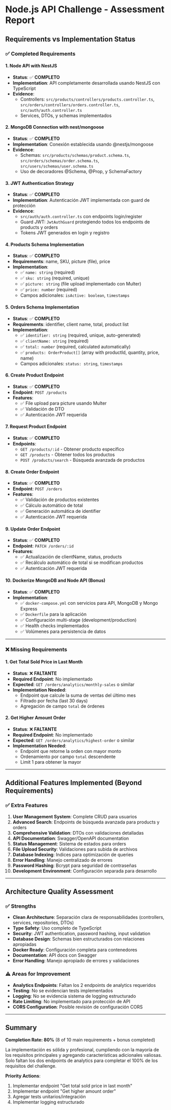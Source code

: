 # Node.js API Challenge - Assessment Report

## Requirements vs Implementation Status

### ✅ **Completed Requirements**

#### 1. Node API with NestJS
- **Status**: ✅ **COMPLETO**
- **Implementation**: API completamente desarrollada usando NestJS con TypeScript
- **Evidence**: 
  - Controllers: `src/products/controllers/products.controller.ts`, `src/orders/controllers/orders.controller.ts`, `src/auth/auth.controller.ts`
  - Services, DTOs, y schemas implementados

#### 2. MongoDB Connection with nest/mongoose
- **Status**: ✅ **COMPLETO**
- **Implementation**: Conexión establecida usando @nestjs/mongoose
- **Evidence**:
  - Schemas: `src/products/schemas/product.schema.ts`, `src/orders/schemas/order.schema.ts`, `src/users/schemas/user.schema.ts`
  - Uso de decoradores @Schema, @Prop, y SchemaFactory

#### 3. JWT Authentication Strategy
- **Status**: ✅ **COMPLETO**
- **Implementation**: Autenticación JWT implementada con guard de protección
- **Evidence**:
  - `src/auth/auth.controller.ts` con endpoints login/register
  - Guard JWT: `JwtAuthGuard` protegiendo todos los endpoints de products y orders
  - Tokens JWT generados en login y registro

#### 4. Products Schema Implementation
- **Status**: ✅ **COMPLETO**
- **Requirements**: name, SKU, picture (file), price
- **Implementation**: 
  - ✅ `name: string` (required)
  - ✅ `sku: string` (required, unique)
  - ✅ `picture: string` (file upload implementado con Multer)
  - ✅ `price: number` (required)
  - Campos adicionales: `isActive: boolean`, `timestamps`

#### 5. Orders Schema Implementation
- **Status**: ✅ **COMPLETO**
- **Requirements**: identifier, client name, total, product list
- **Implementation**:
  - ✅ `identifier: string` (required, unique, auto-generated)
  - ✅ `clientName: string` (required)
  - ✅ `total: number` (required, calculated automatically)
  - ✅ `products: OrderProduct[]` (array with productId, quantity, price, name)
  - Campos adicionales: `status: string`, `timestamps`

#### 6. Create Product Endpoint
- **Status**: ✅ **COMPLETO**
- **Endpoint**: `POST /products`
- **Features**: 
  - ✅ File upload para picture usando Multer
  - ✅ Validación de DTO
  - ✅ Autenticación JWT requerida

#### 7. Request Product Endpoint
- **Status**: ✅ **COMPLETO**
- **Endpoints**: 
  - `GET /products/:id` - Obtener producto específico
  - `GET /products` - Obtener todos los productos
  - `POST /products/search` - Búsqueda avanzada de productos

#### 8. Create Order Endpoint
- **Status**: ✅ **COMPLETO**
- **Endpoint**: `POST /orders`
- **Features**:
  - ✅ Validación de productos existentes
  - ✅ Cálculo automático de total
  - ✅ Generación automática de identifier
  - ✅ Autenticación JWT requerida

#### 9. Update Order Endpoint
- **Status**: ✅ **COMPLETO**
- **Endpoint**: `PATCH /orders/:id`
- **Features**:
  - ✅ Actualización de clientName, status, products
  - ✅ Recálculo automático de total si se modifican productos
  - ✅ Autenticación JWT requerida

#### 10. Dockerize MongoDB and Node API (Bonus)
- **Status**: ✅ **COMPLETO**
- **Implementation**:
  - ✅ `docker-compose.yml` con servicios para API, MongoDB y Mongo Express
  - ✅ `Dockerfile` para la aplicación
  - ✅ Configuración multi-stage (development/production)
  - ✅ Health checks implementados
  - ✅ Volúmenes para persistencia de datos

---

### ❌ **Missing Requirements**

#### 1. Get Total Sold Price in Last Month
- **Status**: ❌ **FALTANTE**
- **Required Endpoint**: No implementado
- **Expected**: `GET /orders/analytics/monthly-sales` o similar
- **Implementation Needed**:
  - Endpoint que calcule la suma de ventas del último mes
  - Filtrado por fecha (last 30 days)
  - Agregación de campo `total` de órdenes

#### 2. Get Higher Amount Order
- **Status**: ❌ **FALTANTE**
- **Required Endpoint**: No implementado  
- **Expected**: `GET /orders/analytics/highest-order` o similar
- **Implementation Needed**:
  - Endpoint que retorne la orden con mayor monto
  - Ordenamiento por campo `total` descendente
  - Limit 1 para obtener la mayor

---

## Additional Features Implemented (Beyond Requirements)

### ✅ **Extra Features**
1. **User Management System**: Complete CRUD para usuarios
2. **Advanced Search**: Endpoints de búsqueda avanzada para products y orders
3. **Comprehensive Validation**: DTOs con validaciones detalladas
4. **API Documentation**: Swagger/OpenAPI documentation
5. **Status Management**: Sistema de estados para orders
6. **File Upload Security**: Validaciones para subida de archivos
7. **Database Indexing**: Indices para optimización de queries
8. **Error Handling**: Manejo centralizado de errores
9. **Password Hashing**: Bcrypt para seguridad de contraseñas
10. **Development Environment**: Configuración separada para desarrollo

---

## Architecture Quality Assessment

### ✅ **Strengths**
- **Clean Architecture**: Separación clara de responsabilidades (controllers, services, repositories, DTOs)
- **Type Safety**: Uso completo de TypeScript
- **Security**: JWT authentication, password hashing, input validation
- **Database Design**: Schemas bien estructurados con relaciones apropiadas
- **Docker Ready**: Configuración completa para contenedores
- **Documentation**: API docs con Swagger
- **Error Handling**: Manejo apropiado de errores y validaciones

### ⚠️ **Areas for Improvement**
- **Analytics Endpoints**: Faltan los 2 endpoints de analytics requeridos
- **Testing**: No se evidencian tests implementados
- **Logging**: No se evidencia sistema de logging estructurado
- **Rate Limiting**: No implementado para protección de API
- **CORS Configuration**: Posible revisión de configuración CORS

---

## Summary

**Completion Rate: 80%** (8 of 10 main requirements + bonus completed)

La implementación es sólida y profesional, cumpliendo con la mayoría de los requisitos principales y agregando características adicionales valiosas. Solo faltan los dos endpoints de analytics para completar el 100% de los requisitos del challenge.

**Priority Actions**:
1. Implementar endpoint "Get total sold price in last month"
2. Implementar endpoint "Get higher amount order"
3. Agregar tests unitarios/integración
4. Implementar logging estructurado